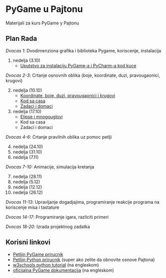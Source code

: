 # PyGame u Pajtonu
Materijali za kurs PyGame у Pajtonu

## Plan Rada

*Dvocas 1*: Dvodimenziona grafika i biblioteka Pygame, koriscenje, instalacija

01. nedelja (3.10)
    * [Uputstvo za instalaciju PyGame-a i PyCharm-a kod kuce](cas_1/instalacija_kod_kuce.md)

*Dvocas 2-3*: Crtanje osnovnih oblika (boje, koordinate, duzi, pravougaonici, krugovi)  

02. nedelja (10.10)
    * [Koordinate, boje, duzi, pravougaonici i krugovi](cas_2/2_crtanje_osnovnih_oblika.md)
    * [Kod sa casa](cas_2/cas_2.py)
    * [Zadaci i domaci](cas_2/zadaci.jpg)
03. nedelja (17.10)
    * [Elipse i mnogouglovi](cas_3/3_crtanje_elipsi_mnogouglova.md)
    * Kod sa casa
    * Zadaci i domaci

*Dvocas 4-6*: Crtanje pravilnih oblika uz pomoc petlji

04. nedelja (24.10)  
05. nedelja (31.10)  
06. nedelja (7.11)

*Dvocas 7-10:* Animacije, simulacija kretanja

07. nedelja (28.11)
08. nedelja (5.12)
09. nedelja (12.12)
10. nedelja (26.12)

*Dvocas 11-13*: Upravljanje dogadjajima, programiranje reakcije programa na koriscenje misa i tastature

*Dvocas 14-17*: Programiranje igara, razliciti primeri

*Dvocas 18-20*: Izrada projektnog zadatka
 
## Korisni linkovi
* [Petljin PyGame prirucnik](https://petlja.org/biblioteka/r/kursevi/pygame-prirucnik)
* [Petljin Python prirucnik](https://petlja.org/biblioteka/r/kursevi/prirucnik-python) (super ako zelite da obnovite osnove Pajtona)
* [w3schools python tutorial](https://www.w3schools.com/python/default.asp) (na engleskom)
* [oficijalna PyGame dokumentacija](https://www.pygame.org/docs/) (na engleskom)
